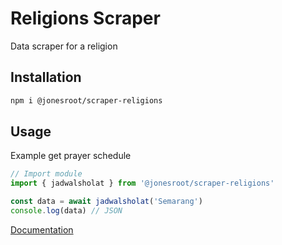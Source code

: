 # Religions Scraper
Data scraper for a religion

## Installation
```sh
npm i @jonesroot/scraper-religions
```

## Usage 
Example get prayer schedule
```ts
// Import module
import { jadwalsholat } from '@jonesroot/scraper-religions'

const data = await jadwalsholat('Semarang')
console.log(data) // JSON
```
[Documentation](https://jonesroot.github.io/scraper/modules/_bochilteam_scraper_religions.html)